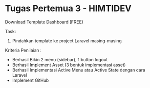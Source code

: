 # Tugas Pertemua 3 - HIMTIDEV

Download Template Dashboard (FREE)

Task: 
1. Pindahkan template ke project Laravel masing-masing

Kriteria Penilaian : 
- Berhasil Bikin 2 menu (sidebar), 1 button logout
- Berhasil Implement Asset (3 bentuk implementasi asset)
- Berhasil Implementasi Active Menu atau Active State dengan cara Laravel
- Implement GitHub
